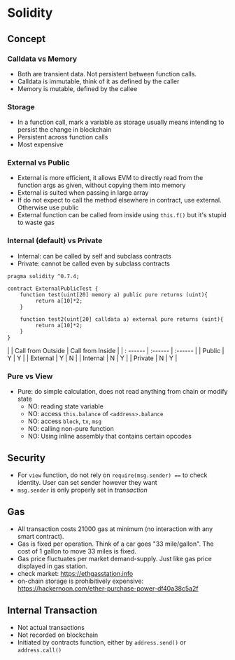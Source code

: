# Solidity

## Concept
### Calldata vs Memory
* Both are transient data. Not persistent between function calls.
* Calldata is immutable, think of it as defined by the caller
* Memory is mutable, defined by the callee

### Storage
* In a function call, mark a variable as storage usually means intending to persist the change in blockchain
* Persistent across function calls
* Most expensive

### External vs Public
* External is more efficient, it allows EVM to directly read from the function args as given, without copying them into memory
* External is suited when passing in large array
* If do not expect to call the method elsewhere in contract, use external. Otherwise use public
* External function can be called from inside using `this.f()` but it's stupid to waste gas

### Internal (default) vs Private
* Internal: can be called by self and subclass contracts
* Private: cannot be called even by subclass contracts

```
pragma solidity ^0.7.4;

contract ExternalPublicTest {
    function test(uint[20] memory a) public pure returns (uint){
         return a[10]*2;
    }

    function test2(uint[20] calldata a) external pure returns (uint){
         return a[10]*2;
    }    
}
```

| | Call from Outside | Call from Inside     |
| : ------ | :------ | :------ |
| Public   | Y       | Y       |
| External | Y       | N       |
| Internal | N       | Y       |
| Private  | N       | Y       |

### Pure vs View
* Pure: do simple calculation, does not read anything from chain or modify state
  - NO: reading state variable
  - NO: access `this.balance` of `<address>.balance`
  - NO: access `block`, `tx`, `msg`
  - NO: calling non-pure function
  - NO: Using inline assembly that contains certain opcodes

## Security
* For `view` function, do not rely on `require(msg.sender) ==` to check identity. User can set sender however they want
* `msg.sender` is only properly set in *transaction*

## Gas
* All transaction costs 21000 gas at minimum (no interaction with any smart contract).
* Gas is fixed per operation. Think of a car goes "33 mile/gallon". The cost of 1 gallon to move 33 miles is fixed.
* Gas price fluctuates per market demand-supply. Just like gas price displayed in gas station.
* check market: https://ethgasstation.info
* on-chain storage is prohibitively expensive: https://hackernoon.com/ether-purchase-power-df40a38c5a2f

## Internal Transaction
* Not actual transactions
* Not recorded on blockchain
* Initiated by contracts function, either by `address.send()` or `address.call()`
